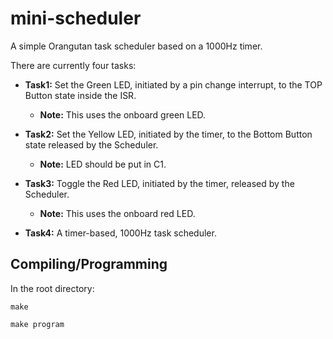 mini-scheduler
==============
A simple Orangutan task scheduler based on a 1000Hz timer.

There are currently four tasks:

* **Task1:** Set the Green LED, initiated by a pin change interrupt, to the TOP Button state inside the ISR.
	* **Note:** This uses the onboard green LED.
 
* **Task2:** Set the Yellow LED, initiated by the timer, to the Bottom Button state released by the Scheduler.
	* **Note:** LED should be put in C1.
 
* **Task3:** Toggle the Red LED, initiated by the timer, released by the Scheduler.
	* **Note:** This uses the onboard red LED.
 
* **Task4:** A timer-based, 1000Hz task scheduler.


Compiling/Programming
---------------------
In the root directory:
```
make
```

```
make program
```
